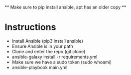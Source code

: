 ** Make sure to pip install ansible, apt has an older copy **

# Instructions
* Install Ansible (pip3 install ansible)
* Ensure Ansible is in your path
* Clone and enter the repo (git clone)
* ansible-galaxy install -r requirements.yml
* Make sure we have a sudo token (sudo whoami)
* ansible-playbook main.yml


